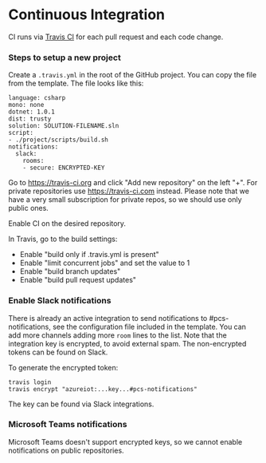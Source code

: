 Continuous Integration
======================

CI runs via [Travis CI](https://travis-ci.org) for each pull request and each code change.

### Steps to setup a new project

Create a `.travis.yml` in the root of the GitHub project. You can copy the file from the 
template. The file looks like this:

```
language: csharp
mono: none
dotnet: 1.0.1
dist: trusty
solution: SOLUTION-FILENAME.sln
script:
- ./project/scripts/build.sh
notifications:
  slack:
    rooms:
    - secure: ENCRYPTED-KEY
```

Go to https://travis-ci.org and click "Add new repository" on the left "+". 
For private repositories use https://travis-ci.com instead. Please note that we have a 
very small subscription for private repos, so we should use only public ones.

Enable CI on the desired repository.

In Travis, go to the build settings:
  * Enable "build only if .travis.yml is present"
  * Enable "limit concurrent jobs" and set the value to 1
  * Enable "build branch updates"
  * Enable "build pull request updates"

### Enable Slack notifications

There is already an active integration to send notifications to #pcs-notifications, see 
the configuration file included in the template. You can add more channels adding 
more `room` lines to the list. Note that the integration key is encrypted, to avoid 
external spam. The non-encrypted tokens can be found on Slack.

To generate the encrypted token:

```
travis login
travis encrypt "azureiot:...key...#pcs-notifications"
```

The key can be found via Slack integrations.

### Microsoft Teams notifications

Microsoft Teams doesn't support encrypted keys, so we cannot enable notifications on 
public repositories.
